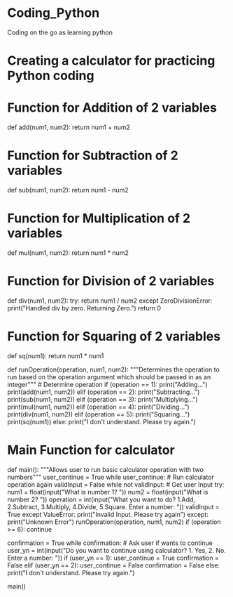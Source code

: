 # Coding_Python
Coding on the go as learning python



# Creating a calculator for practicing Python coding


# Function for Addition of 2 variables
def add(num1, num2):
	return num1 + num2


# Function for Subtraction of 2 variables
def sub(num1, num2):
	return num1 - num2

	
# Function for Multiplication of 2 variables
def mul(num1, num2):
	return num1 * num2
	

# Function for Division of 2 variables
def div(num1, num2):
	try:
		return num1 / num2
	except ZeroDivisionError:
		print("Handled div by zero. Returning Zero.")
		return 0
		

# Function for Squaring of 2 variables
def sq(num1):
	return num1 * num1


def runOperation(operation, num1, num2):
	"""Determines the operation to run based on the operation argument which should be passed in as an integer"""
	# Determine operation
	if (operation == 1):
		print("Adding...")
		print(add(num1, num2))
	elif (operation == 2):
		print("Subtracting...")
		print(sub(num1, num2))
	elif (operation == 3):
		print("Multiplying...")
		print(mul(num1, num2))
	elif (operation == 4):
		print("Dividing...")
		print(div(num1, num2))
	elif (operation == 5):
		print("Squaring...")
		print(sq(num1))	
	else:
		print("I don't understand. Please try again.")


# Main Function for calculator
def main():
	"""Allows user to run basic calculator operation with two numbers"""
	user_continue = True
	while user_continue:
		# Run calculator operation again
		validInput = False
		while not validInput:
			# Get user Input
			try:
				num1 = float(input("What is number 1? "))
				num2 = float(input("What is number 2? "))
				operation = int(input("What you want to do? 1.Add, 2.Subtract, 3.Multiply, 4.Divide, 5.Square. Enter a number: "))
				validInput = True
			except ValueError:
				print("Invalid Input. Please try again")
			except:
				print("Unknown Error")
			runOperation(operation, num1, num2)
			if (operation >= 6):
				continue

confirmation = True
while confirmation:
	# Ask user if wants to continue
	user_yn = int(input("Do you want to continue using calculator? 1. Yes, 2. No. Enter a number: "))
	if (user_yn == 1):
		user_continue = True
		confirmation = False
	elif (user_yn == 2):
		user_continue = False
		confirmation = False
	else:
		print("I don't understand. Please try again.")


main()



